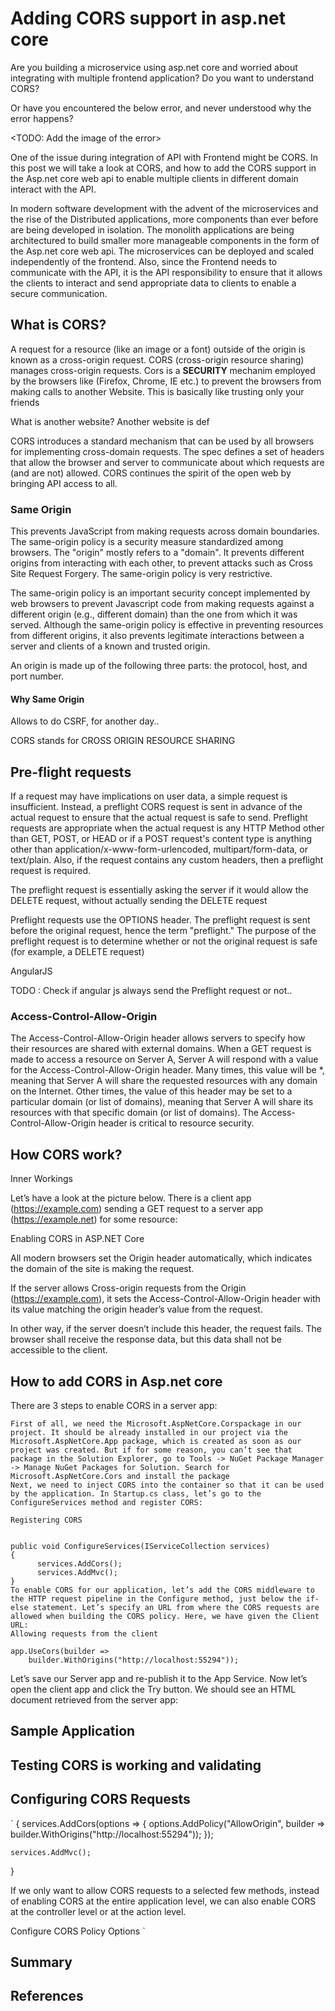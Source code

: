 # Adding CORS support in asp.net core

Are you building a microservice using asp.net core and worried about integrating with multiple frontend application?
Do you want to understand CORS?

Or have you encountered the below error, and never understood why the error happens?

<TODO: Add the image of the error>

One of the issue during integration of API with Frontend might be CORS. In this post we will take a look at CORS, and how to add the CORS support in the Asp.net core web api to enable multiple clients in different domain interact with the API.

In modern software development with the advent of the microservices and the rise of the Distributed applications, more components than ever before are being developed in isolation. The monolith applications are being architectured to build smaller more manageable components in the form of the Asp.net core web api. The microservices can be deployed and scaled independently of the frontend. Also, since the Frontend needs to communicate with the API, it is the API responsibility to ensure that it allows the clients to interact and send appropriate data to clients to enable a secure communication.

## What is CORS?

A request for a resource (like an image or a font) outside of the origin is known as a cross-origin request. CORS (cross-origin resource sharing) manages cross-origin requests.
Cors is a **SECURITY** mechanim employed by the browsers like (Firefox, Chrome, IE etc.) to prevent the browsers from making calls to another Website. This is basically like trusting only your friends

What is another website? Another website is def

CORS introduces a standard mechanism that can be used by all browsers for implementing cross-domain requests. The spec defines a set of headers that allow the browser and server to communicate about which requests are (and are not) allowed. CORS continues the spirit of the open web by bringing API access to all.


### Same Origin

This prevents JavaScript from making requests across domain boundaries.
The same-origin policy is a security measure standardized among browsers. The "origin" mostly refers to a "domain". It prevents different origins from interacting with each other, to prevent attacks such as Cross Site Request Forgery.
The same-origin policy is very restrictive.

The same-origin policy is an important security concept implemented by web browsers to prevent Javascript code from making requests against a different origin (e.g., different domain) than the one from which it was served. Although the same-origin policy is effective in preventing resources from different origins, it also prevents legitimate interactions between a server and clients of a known and trusted origin.

An origin is made up of the following three parts: the protocol, host, and port number. 

#### Why Same Origin

Allows to do CSRF, for another day..


CORS stands for CROSS ORIGIN RESOURCE SHARING

## Pre-flight requests

If a request may have implications on user data, a simple request is insufficient. Instead, a preflight CORS request is sent in advance of the actual request to ensure that the actual request is safe to send. Preflight requests are appropriate when the actual request is any HTTP Method other than GET, POST, or HEAD or if a POST request's content type is anything other than application/x-www-form-urlencoded, multipart/form-data, or text/plain. Also, if the request contains any custom headers, then a preflight request is required.

The preflight request is essentially asking the server if it would allow the DELETE request, without actually sending the DELETE request

Preflight requests use the OPTIONS header. The preflight request is sent before the original request, hence the term "preflight." The purpose of the preflight request is to determine whether or not the original request is safe (for example, a DELETE request)

AngularJS 

TODO : Check if angular js always send the Preflight request or not..

### Access-Control-Allow-Origin

The Access-Control-Allow-Origin header allows servers to specify how their resources are shared with external domains. When a GET request is made to access a resource on Server A, Server A will respond with a value for the Access-Control-Allow-Origin header. Many times, this value will be *, meaning that Server A will share the requested resources with any domain on the Internet. Other times, the value of this header may be set to a particular domain (or list of domains), meaning that Server A will share its resources with that specific domain (or list of domains). The Access-Control-Allow-Origin header is critical to resource security.

###

## How CORS work?
Inner Workings

Let’s have a look at the picture below. There is a client app (https://example.com) sending a GET request to a server app (https://example.net) for some resource:

Enabling CORS in ASP.NET Core

All modern browsers set the Origin header automatically, which indicates the domain of the site is making the request.

If the server allows Cross-origin requests from the Origin (https://example.com), it sets the Access-Control-Allow-Origin header with its value matching the origin header’s value from the request.

In other way, if the server doesn’t include this header, the request fails. The browser shall receive the response data, but this data shall not be accessible to the client.

## How to add CORS in Asp.net core

There are 3 steps to enable CORS in a server app:

    First of all, we need the Microsoft.AspNetCore.Corspackage in our project. It should be already installed in our project via the Microsoft.AspNetCore.App package, which is created as soon as our project was created. But if for some reason, you can’t see that package in the Solution Explorer, go to Tools -> NuGet Package Manager -> Manage NuGet Packages for Solution. Search for Microsoft.AspNetCore.Cors and install the package
    Next, we need to inject CORS into the container so that it can be used by the application. In Startup.cs class, let’s go to the ConfigureServices method and register CORS:

    Registering CORS
    
    	
    public void ConfigureServices(IServiceCollection services)
    {
          services.AddCors();
          services.AddMvc();
    }
    To enable CORS for our application, let’s add the CORS middleware to the HTTP request pipeline in the Configure method, just below the if-else statement. Let’s specify an URL from where the CORS requests are allowed when building the CORS policy. Here, we have given the Client URL:
    Allowing requests from the client
    	
    app.UseCors(builder =>
        builder.WithOrigins("http://localhost:55294"));

Let’s save our Server app and re-publish it to the App Service. Now let’s open the client app and click the Try button. We should see an HTML document retrieved from the server app:



## Sample Application

## Testing CORS is working and validating

## Configuring CORS Requests
`
{
    services.AddCors(options =>
    {
        options.AddPolicy("AllowOrigin",
            builder => builder.WithOrigins("http://localhost:55294"));
    });
 
    services.AddMvc();
}

If we only want to allow CORS requests to a selected few methods, instead of enabling CORS at the entire application level, we can also enable CORS at the controller level or at the action level.

Configure CORS Policy Options
`

## Summary


## References